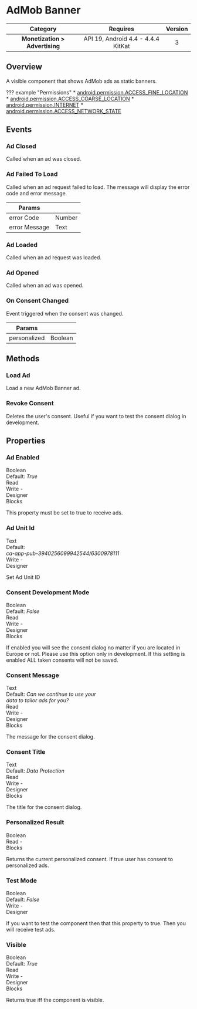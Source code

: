 # AdMob Banner

| Category | Requires | Version |
|:--------:|:-------:|:--------:|
|**Monetization > Advertising**|<span class="chip chip-any">API 19, Android 4.4 - 4.4.4 KitKat</span>|<span class="chip chip-number">3</span>|

## Overview

A visible component that shows AdMob ads as static banners.

??? example "Permissions"
    * [android.permission.ACCESS_FINE_LOCATION](https://developer.android.com/reference/android/Manifest.permission.html#ACCESS_FINE_LOCATION)
    * [android.permission.ACCESS_COARSE_LOCATION](https://developer.android.com/reference/android/Manifest.permission.html#ACCESS_COARSE_LOCATION)
    * [android.permission.INTERNET](https://developer.android.com/reference/android/Manifest.permission.html#INTERNET)
    * [android.permission.ACCESS_NETWORK_STATE](https://developer.android.com/reference/android/Manifest.permission.html#ACCESS_NETWORK_STATE)

## Events

### Ad Closed

Called when an ad was closed.

<div class="block" ai2-block="event" not-rendered="true" value="%7B%22componentName%22:%20%22AdMob%20Banner%22,%20%22name%22:%20%22Ad%20Closed%22,%20%22param%22:%20%5B%5D%7D"></div>

### Ad Failed To Load

Called when an ad request failed to load. The message will display the error code and error message.

<div class="block" ai2-block="event" not-rendered="true" value="%7B%22componentName%22:%20%22AdMob%20Banner%22,%20%22name%22:%20%22Ad%20Failed%20To%20Load%22,%20%22param%22:%20%5B%22error%20Code%22,%20%22error%20Message%22%5D%7D"></div>

| Params | []() |
|--------|------|
|error Code|<span class="chip chip-number">Number</span>|
|error Message|<span class="chip chip-text">Text</span>|

### Ad Loaded

Called when an ad request was loaded.

<div class="block" ai2-block="event" not-rendered="true" value="%7B%22componentName%22:%20%22AdMob%20Banner%22,%20%22name%22:%20%22Ad%20Loaded%22,%20%22param%22:%20%5B%5D%7D"></div>

### Ad Opened

Called when an ad was opened.

<div class="block" ai2-block="event" not-rendered="true" value="%7B%22componentName%22:%20%22AdMob%20Banner%22,%20%22name%22:%20%22Ad%20Opened%22,%20%22param%22:%20%5B%5D%7D"></div>

### On Consent Changed

Event triggered when the consent was changed.

<div class="block" ai2-block="event" not-rendered="true" value="%7B%22componentName%22:%20%22AdMob%20Banner%22,%20%22name%22:%20%22On%20Consent%20Changed%22,%20%22param%22:%20%5B%22personalized%22%5D%7D"></div>

| Params | []() |
|--------|------|
|personalized|<span class="chip chip-boolean">Boolean</span>|

## Methods

### Load Ad

Load a new AdMob Banner ad.

<div class="block" ai2-block="method" not-rendered="true" value="%7B%22componentName%22:%20%22AdMob%20Banner%22,%20%22name%22:%20%22Load%20Ad%22,%20%22output%22:%20false,%20%22param%22:%20%5B%5D%7D"></div>

### Revoke Consent

Deletes the user's consent. Useful if you want to test the consent dialog in development.

<div class="block" ai2-block="method" not-rendered="true" value="%7B%22componentName%22:%20%22AdMob%20Banner%22,%20%22name%22:%20%22Revoke%20Consent%22,%20%22output%22:%20false,%20%22param%22:%20%5B%5D%7D"></div>

## Properties

### Ad Enabled

<span style="user-select: none; white-space:pre-wrap;"><span class="chip chip-boolean">Boolean</span> <span class="chip chip-boolean">Default: <i>True</i></span>          <span class="chip chip-rw">Read</span> <span class="chip chip-rw">Write</span> - <span class="chip chip-bd">Designer</span> <span class="chip chip-bd">Blocks</span>&#32;</span>

This property must be set to true to receive ads.

<div class="block" ai2-block="property" not-rendered="true" value="%7B%22componentName%22:%20%22AdMob%20Banner%22,%20%22name%22:%20%22Ad%20Enabled%22,%20%22getter%22:%20true%7D"></div>
<div class="block" ai2-block="property" not-rendered="true" value="%7B%22componentName%22:%20%22AdMob%20Banner%22,%20%22name%22:%20%22Ad%20Enabled%22,%20%22getter%22:%20false%7D"></div>

### Ad Unit Id

<span style="user-select: none; white-space:pre-wrap;"><span class="chip chip-text">Text</span> <span class="chip chip-text">Default: <i>ca-app-pub-3940256099942544/6300978111</i></span>          <span class="chip chip-rw">Write</span> - <span class="chip chip-bd">Designer</span> </span>

Set Ad Unit ID

### Consent Development Mode

<span style="user-select: none; white-space:pre-wrap;"><span class="chip chip-boolean">Boolean</span> <span class="chip chip-boolean">Default: <i>False</i></span>          <span class="chip chip-rw">Read</span> <span class="chip chip-rw">Write</span> - <span class="chip chip-bd">Designer</span> <span class="chip chip-bd">Blocks</span>&#32;</span>

If enabled you will see the consent dialog no matter if you are located in Europe or not. Please use this option only in development. If this setting is enabled ALL taken consents will not be saved.

<div class="block" ai2-block="property" not-rendered="true" value="%7B%22componentName%22:%20%22AdMob%20Banner%22,%20%22name%22:%20%22Consent%20Development%20Mode%22,%20%22getter%22:%20true%7D"></div>
<div class="block" ai2-block="property" not-rendered="true" value="%7B%22componentName%22:%20%22AdMob%20Banner%22,%20%22name%22:%20%22Consent%20Development%20Mode%22,%20%22getter%22:%20false%7D"></div>

### Consent Message

<span style="user-select: none; white-space:pre-wrap;"><span class="chip chip-text">Text</span> <span class="chip chip-text">Default: <i>Can we continue to use your data to tailor ads for you?</i></span>          <span class="chip chip-rw">Read</span> <span class="chip chip-rw">Write</span> - <span class="chip chip-bd">Designer</span> <span class="chip chip-bd">Blocks</span>&#32;</span>

The message for the consent dialog.

<div class="block" ai2-block="property" not-rendered="true" value="%7B%22componentName%22:%20%22AdMob%20Banner%22,%20%22name%22:%20%22Consent%20Message%22,%20%22getter%22:%20true%7D"></div>
<div class="block" ai2-block="property" not-rendered="true" value="%7B%22componentName%22:%20%22AdMob%20Banner%22,%20%22name%22:%20%22Consent%20Message%22,%20%22getter%22:%20false%7D"></div>

### Consent Title

<span style="user-select: none; white-space:pre-wrap;"><span class="chip chip-text">Text</span> <span class="chip chip-text">Default: <i>Data Protection</i></span>          <span class="chip chip-rw">Read</span> <span class="chip chip-rw">Write</span> - <span class="chip chip-bd">Designer</span> <span class="chip chip-bd">Blocks</span>&#32;</span>

The title for the consent dialog.

<div class="block" ai2-block="property" not-rendered="true" value="%7B%22componentName%22:%20%22AdMob%20Banner%22,%20%22name%22:%20%22Consent%20Title%22,%20%22getter%22:%20true%7D"></div>
<div class="block" ai2-block="property" not-rendered="true" value="%7B%22componentName%22:%20%22AdMob%20Banner%22,%20%22name%22:%20%22Consent%20Title%22,%20%22getter%22:%20false%7D"></div>

### Personalized Result

<span style="user-select: none; white-space:pre-wrap;"><span class="chip chip-boolean">Boolean</span>          <span class="chip chip-rw">Read</span> - <span class="chip chip-bd">Blocks</span>&#32;</span>

Returns the current personalized consent. If true user has consent to personalized ads.

<div class="block" ai2-block="property" not-rendered="true" value="%7B%22componentName%22:%20%22AdMob%20Banner%22,%20%22name%22:%20%22Personalized%20Result%22,%20%22getter%22:%20true%7D"></div>

### Test Mode

<span style="user-select: none; white-space:pre-wrap;"><span class="chip chip-boolean">Boolean</span> <span class="chip chip-boolean">Default: <i>False</i></span>          <span class="chip chip-rw">Write</span> - <span class="chip chip-bd">Designer</span> </span>

If you want to test the component then that this property to true. Then you will receive test ads.

### Visible

<span style="user-select: none; white-space:pre-wrap;"><span class="chip chip-boolean">Boolean</span> <span class="chip chip-boolean">Default: <i>True</i></span>          <span class="chip chip-rw">Read</span> <span class="chip chip-rw">Write</span> - <span class="chip chip-bd">Designer</span> <span class="chip chip-bd">Blocks</span>&#32;</span>

Returns true iff the component is visible.

<div class="block" ai2-block="property" not-rendered="true" value="%7B%22componentName%22:%20%22AdMob%20Banner%22,%20%22name%22:%20%22Visible%22,%20%22getter%22:%20true%7D"></div>
<div class="block" ai2-block="property" not-rendered="true" value="%7B%22componentName%22:%20%22AdMob%20Banner%22,%20%22name%22:%20%22Visible%22,%20%22getter%22:%20false%7D"></div>
